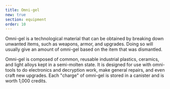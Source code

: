```yaml
---
title: Omni-gel
new: true
section: equipment
order: 10
---
```

Omni-gel is a technological material that can be obtained by breaking down unwanted items, such as weapons, armor, and
upgrades. Doing so will usually give an amount of omni-gel based on the item that was dismantled.

<me-more-info title="Omni-gel Yield" component="omni-gel-yield" />

Omni-gel is composed of common, reusable industrial plastics, ceramics, and light alloys kept in a semi-molten state.
It is designed for use with omni-tools to do electronics and decryption work, make general repairs, and even craft new upgrades.
Each "charge" of omni-gel is stored in a canister and is worth 1,000 credits.


